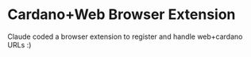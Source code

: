 # Cardano+Web Browser Extension

Claude coded a browser extension to register and handle web+cardano URLs :)